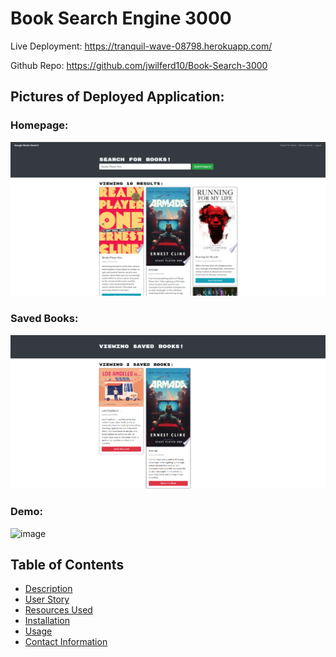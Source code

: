 # Book Search Engine 3000

Live Deployment: https://tranquil-wave-08798.herokuapp.com/

Github Repo: https://github.com/jwilferd10/Book-Search-3000

## Pictures of Deployed Application:


### Homepage:
![image](images/Homepage.png)
### Saved Books:
![image](images/SavedBooks.png)
### Demo:
![image](images/demo.gif)

## Table of Contents 
  - [Description](#description)
  - [User Story](#user-story)
  - [Resources Used](#resources-used)
  - [Installation](#installation)
  - [Usage](#usage)
  - [Contact Information](#contact-information)
